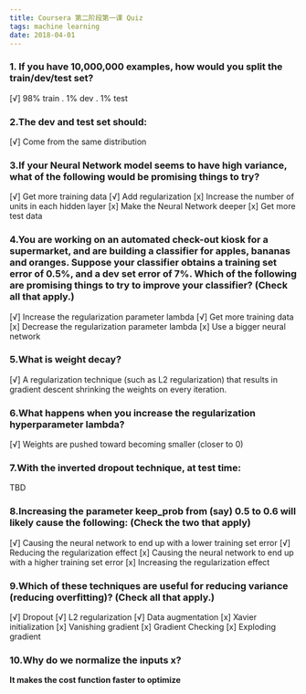 ```yaml
---
title: Coursera 第二阶段第一课 Quiz
tags: machine learning
date: 2018-04-01
---
```


### 1. If you have 10,000,000 examples, how would you split the train/dev/test set?
[√] 98% train . 1% dev . 1% test
### 2.The dev and test set should:
[√] Come from the same distribution
### 3.If your Neural Network model seems to have high variance, what of the following would be promising things to try?
[√] Get more training data
[√] Add regularization
[x] Increase the number of units in each hidden layer
[x] Make the Neural Network deeper
[x] Get more test data
### 4.You are working on an automated check-out kiosk for a supermarket, and are building a classifier for apples, bananas and oranges. Suppose your classifier obtains a training set error of 0.5%, and a dev set error of 7%. Which of the following are promising things to try to improve your classifier? (Check all that apply.)
[√] Increase the regularization parameter lambda
[√] Get more training data
[x] Decrease the regularization parameter lambda
[x] Use a bigger neural network
### 5.What is weight decay?
[√] A regularization technique (such as L2 regularization) that results in gradient descent shrinking the weights on every iteration.
### 6.What happens when you increase the regularization hyperparameter lambda?
[√] Weights are pushed toward becoming smaller (closer to 0)
### 7.With the inverted dropout technique, at test time:
TBD
### 8.Increasing the parameter keep_prob from (say) 0.5 to 0.6 will likely cause the following: (Check the two that apply)
[√] Causing the neural network to end up with a lower training set error
[√] Reducing the regularization effect
[x] Causing the neural network to end up with a higher training set error
[x] Increasing the regularization effect
### 9.Which of these techniques are useful for reducing variance (reducing overfitting)? (Check all that apply.)
[√] Dropout
[√] L2 regularization
[√] Data augmentation
[x] Xavier initialization
[x] Vanishing gradient
[x] Gradient Checking
[x] Exploding gradient

### 10.Why do we normalize the inputs x?

**It makes the cost function faster to optimize**
